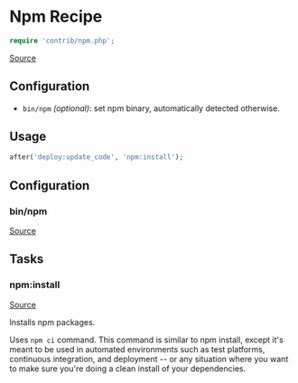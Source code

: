 <!-- DO NOT EDIT THIS FILE! -->
<!-- Instead edit contrib/npm.php -->
<!-- Then run bin/docgen -->

# Npm Recipe

```php
require 'contrib/npm.php';
```

[Source](/contrib/npm.php)



## Configuration

- `bin/npm` *(optional)*: set npm binary, automatically detected otherwise.

## Usage

```php
after('deploy:update_code', 'npm:install');
```



## Configuration
### bin/npm
[Source](https://github.com/deployphp/deployer/blob/master/contrib/npm.php#L16)






## Tasks

### npm:install
[Source](https://github.com/deployphp/deployer/blob/master/contrib/npm.php#L26)

Installs npm packages.

Uses `npm ci` command. This command is similar to npm install,
except it's meant to be used in automated environments such as
test platforms, continuous integration, and deployment -- or
any situation where you want to make sure you're doing a clean
install of your dependencies.


